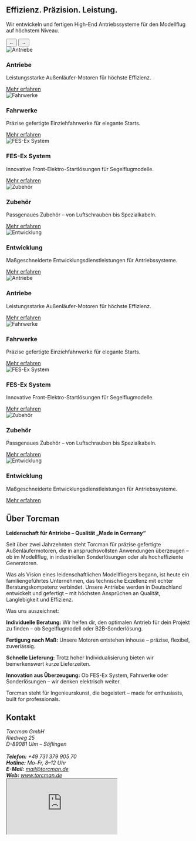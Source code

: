 <section class="hero slideshow">
  <div class="slides">
    <img src="../images/slide1.png" class="slide active" alt="">
    <img src="../images/slide2.png" class="slide" alt="">
    <img src="../images/slide3.png" class="slide" alt="">
  </div>
  <div class="hero-content">
    <h1>Effizienz. Präzision. Leistung.</h1>
    <p>Wir entwickeln und fertigen High-End Antriebssysteme für den Modellflug auf höchstem Niveau.</p>
  </div>
  <div class="slideshow-nav">
    <button class="prev">&larr;</button>
    <button class="next">&rarr;</button>
  </div>
</section>

<section id="produkte" class="product-carousel">
  <div class="carousel-track">
    <div class="product-card">
      <img src="../images/antriebe.png" alt="Antriebe">
      <h3>Antriebe</h3>
      <p>Leistungsstarke Außenläufer-Motoren für höchste Effizienz.</p>
      <a href="antriebe.html" class="btn">Mehr erfahren</a>
    </div>
    <div class="product-card">
      <img src="../images/fahrwerke.png" alt="Fahrwerke">
      <h3>Fahrwerke</h3>
      <p>Präzise gefertigte Einziehfahrwerke für elegante Starts.</p>
      <a href="fahrwerke.html" class="btn">Mehr erfahren</a>
    </div>
    <div class="product-card">
      <img src="../images/fes-ex-system.png" alt="FES-Ex System">
      <h3>FES-Ex System</h3>
      <p>Innovative Front-Elektro-Startlösungen für Segelflugmodelle.</p>
      <a href="fes-ex-system.html" class="btn">Mehr erfahren</a>
    </div>
    <div class="product-card">
      <img src="../images/zubehoer.png" alt="Zubehör">
      <h3>Zubehör</h3>
      <p>Passgenaues Zubehör – von Luftschrauben bis Spezialkabeln.</p>
      <a href="zubehoer.html" class="btn">Mehr erfahren</a>
    </div>
    <div class="product-card">
      <img src="../images/entwicklung.png" alt="Entwicklung">
      <h3>Entwicklung</h3>
      <p>Maßgeschneiderte Entwicklungsdienstleistungen für Antriebssysteme.</p>
      <a href="entwicklung.html" class="btn">Mehr erfahren</a>
    </div>
    <div class="product-card">
      <img src="../images/antriebe.png" alt="Antriebe">
      <h3>Antriebe</h3>
      <p>Leistungsstarke Außenläufer-Motoren für höchste Effizienz.</p>
      <a href="antriebe.html" class="btn">Mehr erfahren</a>
    </div>
    <div class="product-card">
      <img src="../images/fahrwerke.png" alt="Fahrwerke">
      <h3>Fahrwerke</h3>
      <p>Präzise gefertigte Einziehfahrwerke für elegante Starts.</p>
      <a href="fahrwerke.html" class="btn">Mehr erfahren</a>
    </div>
    <div class="product-card">
      <img src="../images/fes-ex-system.png" alt="FES-Ex System">
      <h3>FES-Ex System</h3>
      <p>Innovative Front-Elektro-Startlösungen für Segelflugmodelle.</p>
      <a href="fes-ex-system.html" class="btn">Mehr erfahren</a>
    </div>
    <div class="product-card">
      <img src="../images/zubehoer.png" alt="Zubehör">
      <h3>Zubehör</h3>
      <p>Passgenaues Zubehör – von Luftschrauben bis Spezialkabeln.</p>
      <a href="zubehoer.html" class="btn">Mehr erfahren</a>
    </div>
    <div class="product-card">
      <img src="../images/entwicklung.png" alt="Entwicklung">
      <h3>Entwicklung</h3>
      <p>Maßgeschneiderte Entwicklungsdienstleistungen für Antriebssysteme.</p>
      <a href="entwicklung.html" class="btn">Mehr erfahren</a>
    </div>
  </div>
</section>

<section id="ueber-uns">
  <h2>Über Torcman</h2>
  <p><strong>Leidenschaft für Antriebe – Qualität „Made in Germany“</strong></p>
  <p>Seit über zwei Jahrzehnten steht Torcman für präzise gefertigte Außenläufermotoren, die in anspruchsvollsten Anwendungen überzeugen – ob im Modellflug, in industriellen Sonderlösungen oder als hocheffiziente Generatoren.</p>
  <p>Was als Vision eines leidenschaftlichen Modellfliegers begann, ist heute ein familiengeführtes Unternehmen, das technische Exzellenz mit echter Beratungskompetenz verbindet. Unsere Antriebe werden in Deutschland entwickelt und gefertigt – mit höchsten Ansprüchen an Qualität, Langlebigkeit und Effizienz.</p>
  <p>Was uns auszeichnet:</p>
  <p><strong>Individuelle Beratung:</strong> Wir helfen dir, den optimalen Antrieb für dein Projekt zu finden – ob Segelflugmodell oder B2B-Sonderlösung.</p>
  <p><strong>Fertigung nach Maß:</strong> Unsere Motoren entstehen inhouse – präzise, flexibel, zuverlässig.</p>
  <p><strong>Schnelle Lieferung:</strong> Trotz hoher Individualisierung bieten wir bemerkenswert kurze Lieferzeiten.</p>
  <p><strong>Innovation aus Überzeugung:</strong> Ob FES-Ex System, Fahrwerke oder Sonderlösungen – wir denken elektrisch weiter.</p>
  <p>Torcman steht für Ingenieurskunst, die begeistert – made for enthusiasts, built for professionals.</p>
</section>

<section id="kontakt">
  <h2>Kontakt</h2>
  <div class="contact-layout">
    <address>
      Torcman GmbH<br>
      Riedweg 25<br>
      D-89081 Ulm – Söflingen<br><br>
      <strong>Telefon:</strong> +49 731 379 905 70<br>
      <strong>Hotline:</strong> Mo–Fr, 8–12 Uhr<br>
      <strong>E-Mail:</strong> <a href="mailto:mail@torcman.de">mail@torcman.de</a><br>
      <strong>Web:</strong> <a href="https://www.torcman.de">www.torcman.de</a>
    </address>
    <div class="map-container">
      <iframe
        src="https://www.google.com/maps?q=Riedweg%2025%2089081%20Ulm&t=&z=15&ie=UTF8&iwloc=&output=embed"
        loading="lazy"
        referrerpolicy="no-referrer-when-downgrade"
        allowfullscreen>
      </iframe>
    </div>
  </div>
</section>
